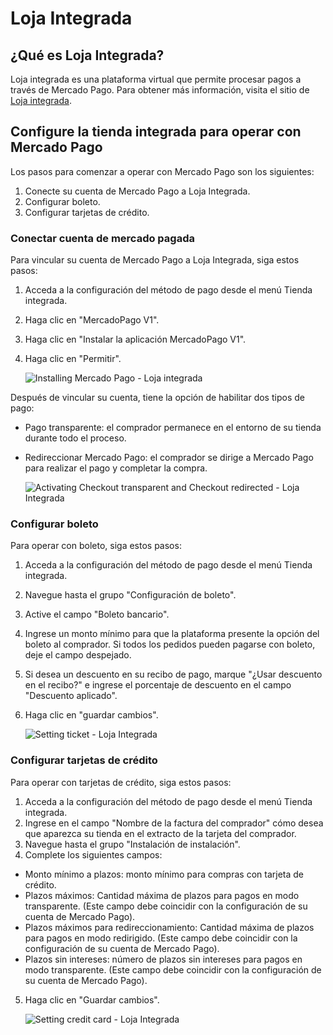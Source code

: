 # Loja Integrada

## ¿Qué es Loja Integrada?

Loja integrada es una plataforma virtual que permite procesar pagos a través de Mercado Pago. Para obtener más información, visita el sitio de [Loja integrada](https://www.lojaintegrada.com.br/).

## Configure la tienda integrada para operar con Mercado Pago

Los pasos para comenzar a operar con Mercado Pago son los siguientes:

1. Conecte su cuenta de Mercado Pago a Loja Integrada.
2. Configurar boleto.
3. Configurar tarjetas de crédito.

### Conectar cuenta de mercado pagada

Para vincular su cuenta de Mercado Pago a Loja Integrada, siga estos pasos:

1. Acceda a la configuración del método de pago desde el menú Tienda integrada.
2. Haga clic en "MercadoPago V1".
3. Haga clic en "Instalar la aplicación MercadoPago V1".
4. Haga clic en "Permitir".

    ![Installing Mercado Pago - Loja integrada](/images/lojaintegrada-connect-1.gif)

Después de vincular su cuenta, tiene la opción de habilitar dos tipos de pago:
- Pago transparente: el comprador permanece en el entorno de su tienda durante todo el proceso.
- Redireccionar Mercado Pago: el comprador se dirige a Mercado Pago para realizar el pago y completar la compra.

    ![Activating Checkout transparent and Checkout redirected - Loja Integrada](/images/lojaintegrada-checkout-1.gif)

### Configurar boleto

Para operar con boleto, siga estos pasos:

1. Acceda a la configuración del método de pago desde el menú Tienda integrada.
2. Navegue hasta el grupo "Configuración de boleto".
3. Active el campo "Boleto bancario".
4. Ingrese un monto mínimo para que la plataforma presente la opción del boleto al comprador. Si todos los pedidos pueden pagarse con boleto, deje el campo despejado.
5. Si desea un descuento en su recibo de pago, marque "¿Usar descuento en el recibo?" e ingrese el porcentaje de descuento en el campo "Descuento aplicado".
6. Haga clic en "guardar cambios".

    ![Setting ticket - Loja Integrada](/images/lojaintegrada-ticket-1.gif)

### Configurar tarjetas de crédito

Para operar con tarjetas de crédito, siga estos pasos:

1. Acceda a la configuración del método de pago desde el menú Tienda integrada.
2. Ingrese en el campo "Nombre de la factura del comprador" cómo desea que aparezca su tienda en el extracto de la tarjeta del comprador.
3. Navegue hasta el grupo "Instalación de instalación".
4. Complete los siguientes campos:
- Monto mínimo a plazos: monto mínimo para compras con tarjeta de crédito.
- Plazos máximos: Cantidad máxima de plazos para pagos en modo transparente. (Este campo debe coincidir con la configuración de su cuenta de Mercado Pago).
- Plazos máximos para redireccionamiento: Cantidad máxima de plazos para pagos en modo redirigido. (Este campo debe coincidir con la configuración de su cuenta de Mercado Pago).
- Plazos sin intereses: número de plazos sin intereses para pagos en modo transparente. (Este campo debe coincidir con la configuración de su cuenta de Mercado Pago).
5. Haga clic en "Guardar cambios".

    ![Setting credit card - Loja Integrada](/images/lojaintegrada-credit-card-1.gif)
